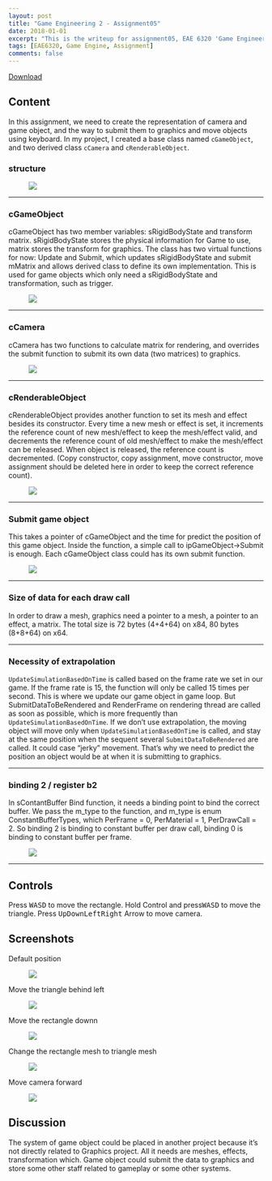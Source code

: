 ```yaml
---
layout: post
title: "Game Engineering 2 - Assignment05"
date: 2018-01-01
excerpt: "This is the writeup for assignment05, EAE 6320 'Game Engineering 2'"
tags: [EAE6320, Game Engine, Assignment]
comments: false
---
```


<div markdown="0"><a href="https://drive.google.com/open?id=1MySPtaJOBkf4QgIqJpcHTWmWFo1U98G8" class="btn btn-info">Download</a></div>

## Content

In this assignment, we need to create the representation of camera and game object, and the way to submit them to graphics and move objects using keyboard. In my project, I created a base class named `cGameObject`, and two derived class `cCamera` and `cRenderableObject`.

### structure

<figure>
	<a href="../img/blog/GameEngineering2/Assignment5/1.png"><img src="../img/blog/GameEngineering2/Assignment5/1.png"></a>
</figure>

---

### cGameObject
cGameObject has two member variables: sRigidBodyState and transform matrix. sRigidBodyState stores the physical information for Game to use, matrix stores the transform for graphics. The class has two virtual functions for now: Update and Submit, which updates sRigidBodyState and submit mMatrix and allows derived class to define its own implementation. This is used for game objects which only need a sRigidBodyState and transformation, such as trigger.

<figure>
	<a href="../img/blog/GameEngineering2/Assignment5/2.png"><img src="../img/blog/GameEngineering2/Assignment5/2.png"></a>
</figure>

---

### cCamera

cCamera has two functions to calculate matrix for rendering, and overrides the submit function to submit its own data (two matrices) to graphics.

<figure>
	<a href="../img/blog/GameEngineering2/Assignment5/3.png"><img src="../img/blog/GameEngineering2/Assignment5/3.png"></a>
</figure>

---

### cRenderableObject

cRenderableObject provides another function to set its mesh and effect besides its constructor. Every time a new mesh or effect is set, it increments the reference count of new mesh/effect to keep the mesh/effect valid, and decrements the reference count of old mesh/effect to make the mesh/effect can be released. When object is released, the reference count is decremented. (Copy constructor, copy assignment, move constructor, move assignment should be deleted here in order to keep the correct reference count).

<figure>
	<a href="../img/blog/GameEngineering2/Assignment5/4.png"><img src="../img/blog/GameEngineering2/Assignment5/4.png"></a>
</figure>

---

### Submit game object

This takes a pointer of cGameObject and the time for predict the position of this game object. Inside the function, a simple call to ipGameObject->Submit is enough. Each cGameObject class could has its own submit function.

<figure>
	<a href="../img/blog/GameEngineering2/Assignment5/5.png"><img src="../img/blog/GameEngineering2/Assignment5/5.png"></a>
</figure>

---

### Size of data for each draw call

In order to draw a mesh, graphics need a pointer to a mesh, a pointer to an effect, a matrix. The total size is 72 bytes (4+4+64) on x84, 80 bytes (8+8+64) on x64.

---

### Necessity of extrapolation

`UpdateSimulationBasedOnTime` is called based on the frame rate we set in our game. If the frame rate is 15, the function will only be called 15 times per second. This is where we update our game object in game loop. But SubmitDataToBeRendered and RenderFrame on rendering thread are called as soon as possible, which is more frequently than `UpdateSimulationBasedOnTime`. If we don’t use extrapolation, the moving object will move only when `UpdateSimulationBasedOnTime` is called, and stay at the same position when the sequent several `SubmitDataToBeRendered` are called. It could case “jerky” movement. That’s why we need to predict the position an object would be at when it is submitting to graphics.

---

### binding 2 / register b2

In sContantBuffer Bind function, it needs a binding point to bind the correct buffer. We pass the m_type to the function, and m_type is enum ConstantBufferTypes, which PerFrame = 0, PerMaterial = 1, PerDrawCall = 2. So binding 2 is binding to constant buffer per draw call, binding 0 is binding to constant buffer per frame.

<figure>
	<a href="../img/blog/GameEngineering2/Assignment5/6.png"><img src="../img/blog/GameEngineering2/Assignment5/6.png"></a>
</figure>

---

## Controls
Press <kbd>W</kbd><kbd>A</kbd><kbd>S</kbd><kbd>D</kbd> to move the rectangle. Hold Control and press<kbd>W</kbd><kbd>A</kbd><kbd>S</kbd><kbd>D</kbd> to move the triangle. Press <kbd>Up</kbd><kbd>Down</kbd><kbd>Left</kbd><kbd>Right</kbd> Arrow to move camera.

## Screenshots

Default position
<figure>
	<a href="../img/blog/GameEngineering2/Assignment5/7.png"><img src="../img/blog/GameEngineering2/Assignment5/7.png"></a>
</figure>

Move the triangle behind left
<figure>
	<a href="../img/blog/GameEngineering2/Assignment5/8.png"><img src="../img/blog/GameEngineering2/Assignment5/8.png"></a>
</figure>

Move the rectangle downn
<figure>
	<a href="../img/blog/GameEngineering2/Assignment5/9.png"><img src="../img/blog/GameEngineering2/Assignment5/9.png"></a>
</figure>

Change the rectangle mesh to triangle mesh
<figure>
	<a href="../img/blog/GameEngineering2/Assignment5/10.png"><img src="../img/blog/GameEngineering2/Assignment5/10.png"></a>
</figure>

Move camera forward
<figure>
	<a href="../img/blog/GameEngineering2/Assignment5/11.png"><img src="../img/blog/GameEngineering2/Assignment5/11.png"></a>
</figure>

## Discussion

The system of game object could be placed in another project because it’s not directly related to Graphics project. All it needs are meshes, effects, transformation which. Game object could submit the data to graphics and store some other staff related to gameplay or some other systems.